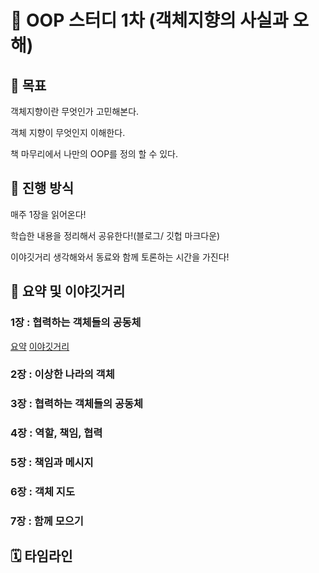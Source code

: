 # 📔 OOP 스터디 1차 (객체지향의 사실과 오해)
## 🎯 목표
객체지향이란 무엇인가 고민해본다.

객체 지향이 무엇인지 이해한다.

책 마무리에서 나만의 OOP를 정의 할 수 있다.
## 🙋 진행 방식
매주 1장을 읽어온다!

학습한 내용을 정리해서 공유한다!(블로그/ 깃헙 마크다운)

이야깃거리 생각해와서 동료와 함께 토론하는 시간을 가진다!

## 💬 요약 및 이야깃거리
### 1장 : 협력하는 객체들의 공동체
[요약]([https://github.com/zerobaseCodingstudy/OOP-Study/wiki/1.-%ED%98%91%EB%A0%A5%ED%95%98%EB%8A%94-%EA%B0%9D%EC%B2%B4%EB%93%A4%EC%9D%98-%EB%AA%A8%EC%9E%84-%EC%9A%94%EC%95%BD](https://github.com/zerobaseCodingstudy/OOP-Study/wiki/1%EC%9E%A5-%EC%9A%94%EC%95%BD) "1장 요약")
[이야깃거리]([https://github.com/zerobaseCodingstudy/OOP-Study/wiki/1.-%ED%98%91%EB%A0%A5%ED%95%98%EB%8A%94-%EA%B0%9D%EC%B2%B4%EB%93%A4%EC%9D%98-%EB%AA%A8%EC%9E%84-%EC%9D%B4%EC%95%BC%EA%B9%83%EA%B1%B0%EB%A6%AC](https://github.com/zerobaseCodingstudy/OOP-Study/wiki/1%EC%9E%A5-%EC%9D%B4%EC%95%BC%EA%B9%83%EA%B1%B0%EB%A6%AC) "1장 이야깃거리")



### 2장 : 이상한 나라의 객체



### 3장 : 협력하는 객체들의 공동체



### 4장 : 역할, 책임, 협력


### 5장 : 책임과 메시지

### 6장 : 객체 지도

### 7장 : 함께 모으기

## 🗓️ 타임라인

